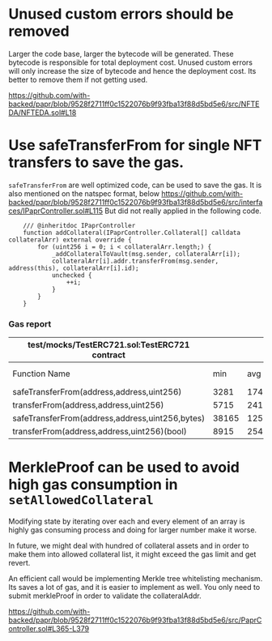 # Unused custom errors should be removed
Larger the code base, larger the bytecode will be generated. These bytecode is responsible for total deployment cost. Unused custom errors will only increase the size of bytecode and hence the deployment cost. Its better to remove them if not getting used. 

https://github.com/with-backed/papr/blob/9528f2711ff0c1522076b9f93fba13f88d5bd5e6/src/NFTEDA/NFTEDA.sol#L18

# Use safeTransferFrom for single NFT transfers to save the gas. 
`safeTransferFrom`  are well optimized code, can be used  to save the gas. It is also mentioned on the natspec format, below 
https://github.com/with-backed/papr/blob/9528f2711ff0c1522076b9f93fba13f88d5bd5e6/src/interfaces/IPaprController.sol#L115
But did not really applied in the following code. 
```
    /// @inheritdoc IPaprController
    function addCollateral(IPaprController.Collateral[] calldata collateralArr) external override {
        for (uint256 i = 0; i < collateralArr.length;) {
            _addCollateralToVault(msg.sender, collateralArr[i]);
            collateralArr[i].addr.transferFrom(msg.sender, address(this), collateralArr[i].id);
            unchecked {
                ++i;
            }
        }
    }
```

### Gas report

| test/mocks/TestERC721.sol:TestERC721 contract   |                 |        |        |        |         |
|-------------------------------------------------|-----------------|--------|--------|--------|---------|
| Function Name                                   | min             | avg    | median | max    | # calls |
| safeTransferFrom(address,address,uint256)       | 3281            | 17421  | 5521   | 37601  | 15      |
| transferFrom(address,address,uint256)           | 5715            | 24126  | 30915  | 30915  | 14      |
| safeTransferFrom(address,address,uint256,bytes) | 38165           | 125986 | 117056 | 299216 | 48      |
| transferFrom(address,address,uint256)(bool)     | 8915            | 25415  | 30915  | 30915  | 12      |

# MerkleProof can be used to avoid high gas consumption in `setAllowedCollateral`

Modifying state by iterating over each and every element of an array is highly gas consuming process and doing for larger number make it worse. 

In future, we might deal with hundred of collateral assets and in order to make them into allowed collateral list, it might exceed the gas limit and get revert.

An efficient call would be implementing Merkle tree whitelisting mechanism. Its saves a lot of gas, and it is easier to implement as well. You only need to submit merkleProof in order to validate the collateralAddr.

https://github.com/with-backed/papr/blob/9528f2711ff0c1522076b9f93fba13f88d5bd5e6/src/PaprController.sol#L365-L379



